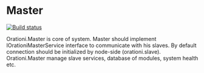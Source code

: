 # Master

[![Build status](https://ci.appveyor.com/api/projects/status/lsrqkuwxvymsk9bb?svg=true)](https://ci.appveyor.com/project/ProjectOrationi/master)

Orationi.Master is core of system. Master should implement IOrationiMasterService interface to communicate with his slaves. By default connection should be initialized by node-side (orationi.slave). Orationi.Master manage slave services, database of modules, system health etc.
